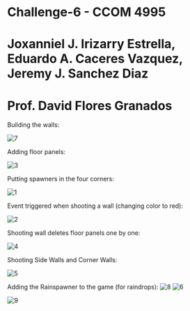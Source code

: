 # Challenge-6 - CCOM 4995
# Joxanniel J. Irizarry Estrella, Eduardo A. Caceres Vazquez, Jeremy J. Sanchez Diaz
# Prof. David Flores Granados

Building the walls:

![7](https://github.com/user-attachments/assets/15270985-d50e-4078-b921-78affdcf25b0)

Adding floor panels:

![3](https://github.com/user-attachments/assets/c6856eff-feb1-4d13-8afe-813a93ea3fee)

Putting spawners in the four corners:

![1](https://github.com/user-attachments/assets/ce154f8f-ee24-4952-9148-101f06bdafe8)

Event triggered when shooting a wall (changing color to red):

![2](https://github.com/user-attachments/assets/6b8eddd2-1919-4a88-9c2b-07671760aae3)

Shooting wall deletes floor panels one by one:

![4](https://github.com/user-attachments/assets/36c82cc2-d74a-465e-a640-e31dcf9dcf7b)

Shooting Side Walls and Corner Walls:

![5](https://github.com/user-attachments/assets/4a23881c-c0f4-40e7-9fa3-c7269ad1165e)

Adding the Rainspawner to the game (for raindrops):
![8](https://github.com/user-attachments/assets/14b6f5e8-a1db-4383-8086-2e620ac87ef5)
![6](https://github.com/user-attachments/assets/7e0ddaa1-dfb9-44f1-b577-cc7c36e5ba10)



![9](https://github.com/user-attachments/assets/549c2fe0-6cd8-4de3-b4da-5b170fd770ff)

